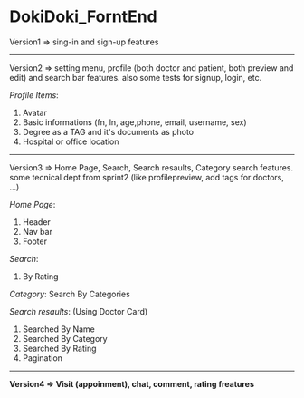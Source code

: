# DokiDoki_ForntEnd

Version1 => sing-in and sign-up features

---

Version2 => setting menu, profile (both doctor and patient, both preview and edit) and search bar features. also some tests for signup, login, etc.

_Profile Items_:

1. Avatar
2. Basic informations (fn, ln, age,phone, email, username, sex)
3. Degree as a TAG and it's documents as photo
4. Hospital or office location

---

Version3 => Home Page, Search, Search resaults, Category search features. some tecnical dept from sprint2 (like profilepreview, add tags for doctors, ...)

_Home Page_:

1. Header
2. Nav bar
3. Footer

_Search_:

1. By Rating

_Category_:
Search By Categories

_Search resaults_: (Using Doctor Card)

1. Searched By Name
2. Searched By Category
3. Searched By Rating
4. Pagination

---

**Version4 => Visit (appoinment), chat, comment, rating freatures**
